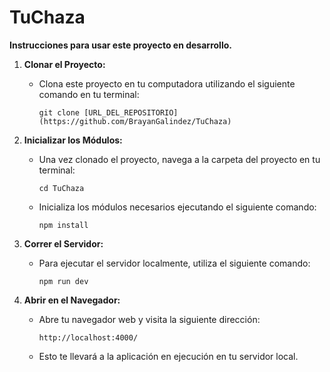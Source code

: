 # TuChaza

**Instrucciones para usar este proyecto en desarrollo.**

1. **Clonar el Proyecto:**
   - Clona este proyecto en tu computadora utilizando el siguiente comando en tu terminal:
   
     ```
     git clone [URL_DEL_REPOSITORIO](https://github.com/BrayanGalindez/TuChaza)
     ```

2. **Inicializar los Módulos:**
   - Una vez clonado el proyecto, navega a la carpeta del proyecto en tu terminal:
   
     ```
     cd TuChaza
     ```

   - Inicializa los módulos necesarios ejecutando el siguiente comando:
   
     ```
     npm install
     ```

3. **Correr el Servidor:**
   - Para ejecutar el servidor localmente, utiliza el siguiente comando:
   
     ```
     npm run dev
     ```

4. **Abrir en el Navegador:**
   - Abre tu navegador web y visita la siguiente dirección:
   
     ```
     http://localhost:4000/
     ```

   - Esto te llevará a la aplicación en ejecución en tu servidor local.
